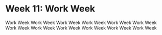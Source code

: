 
# Week 11: Work Week

Work Week
Work Week
Work Week
Work Week
Work Week
Work Week
Work Week
Work Week
Work Week
Work Week
Work Week
Work Week